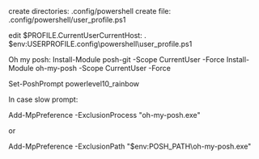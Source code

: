 ##
create directories: .config/powershell
create file: .config/powershell/user_profile.ps1

edit $PROFILE.CurrentUserCurrentHost: . $env:USERPROFILE\.config\powershell\user_profile.ps1

Oh my posh:
    Install-Module posh-git -Scope CurrentUser -Force
    Install-Module oh-my-posh -Scope CurrentUser -Force

Set-PoshPrompt powerlevel10_rainbow

In case slow prompt:

Add-MpPreference -ExclusionProcess "oh-my-posh.exe"

or 

Add-MpPreference -ExclusionPath "$env:POSH_PATH\oh-my-posh.exe"
